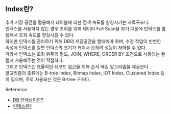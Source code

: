 ## Index란?

추가 저장 공간을 활용해서 테이블에 대한 검색 속도를 향상시키는 자료구조다.  
인덱스를 사용하지 않는 경우 조회를 위해 데이터 Full Scan을 하기 때문에 인덱스를 활용해서 조회 속도를 향상시킬 수 있다.  
하지만 인덱스를 관리하기 위해 DB의 저장공간을 할애해야 하며, 수정 작업이 빈번한 속성에 인덱스를 걸면 인덱스의 크기가 커져서 오히려 성능이 저하될 수 있다.  
따라서 인덱스는 조회 위주의 필드, JOIN, WHERE, ORDER BY 조건으로 사용되는 컬럼에 사용해주는 것이 적절하다.  
그리고 인덱스는 효율적인 레코드 접근을 위해 순서 매김 알고리즘을 제공한다.  
알고리즘의 종류에는 B-tree Index, Bitmap Index, IOT Index, Clustered Index 등이 있으며, 주로 사용되는 것은 B-tree 구조다.

Reference

- [DB 인덱싱이란?](https://velog.io/@bsjp400/Database-DB-%EC%9D%B8%EB%8D%B1%EC%8B%B1Indexing%EC%9D%B4%EB%9E%80)
- [인덱스란?](https://mangkyu.tistory.com/96)

